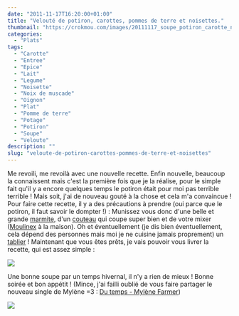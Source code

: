 ```yaml
---
date: "2011-11-17T16:20:00+01:00"
title: "Velouté de potiron, carottes, pommes de terre et noisettes."
thumbnail: "https://crokmou.com/images/20111117_soupe_potiron_carotte_noisette_1.jpg"
categories:
  - "Plats"
tags:
  - "Carotte"
  - "Entree"
  - "Epice"
  - "Lait"
  - "Legume"
  - "Noisette"
  - "Noix de muscade"
  - "Oignon"
  - "Plat"
  - "Pomme de terre"
  - "Potage"
  - "Potiron"
  - "Soupe"
  - "Veloute"
description: ""
slug: "veloute-de-potiron-carottes-pommes-de-terre-et-noisettes"
---
```


Me revoili, me revoilà avec une nouvelle recette. Enfin nouvelle, beaucoup la connaissent mais c'est la première fois que je la réalise, pour le simple fait qu'il y a encore quelques temps le potiron était pour moi pas terrible terrible ! Mais soit, j'ai de nouveau gouté à la chose et cela m'a convaincue ! Pour faire cette recette, il y a des précautions à prendre (oui parce que le potiron, il faut savoir le dompter !) : Munissez vous donc d'une belle et grande [marmite](http://www.rueducommerce.fr/m/pl/malid:15123302), d'un [couteau](http://www.rueducommerce.fr/m/pl/malid:12468606) qui coupe super bien et de votre mixer ([Moulinex](http://www.rueducommerce.fr/m/pl/malid:88589) à la maison). Oh et éventuellement (je dis bien éventuellement, cela dépend des personnes mais moi je ne cuisine jamais proprement) un [tablier](http://www.rueducommerce.fr/m/pl/malid:261) ! Maintenant que vous êtes prêts, je vais pouvoir vous livrer la recette, qui est assez simple :

[![](http://3.bp.blogspot.com/-v8Utsqrx5h0/TsUoWkX46OI/AAAAAAAABKc/JIyWJG1wQ64/s1600/Veloute%25CC%2581+potiron.jpg)](http://3.bp.blogspot.com/-v8Utsqrx5h0/TsUoWkX46OI/AAAAAAAABKc/JIyWJG1wQ64/s1600/Veloute%25CC%2581+potiron.jpg)

Une bonne soupe par un temps hivernal, il n'y a rien de mieux ! Bonne soirée et bon appétit ! (Mince, j'ai failli oublié de vous faire partager le nouveau single de Mylène =3 : [Du temps - Mylène Farmer](http://youtu.be/U3bD0AzR4sc))

[![](http://4.bp.blogspot.com/-2bLosyMFac4/TxhFg0sR2dI/AAAAAAAABec/Mzg1OnlXUmM/s1600/Signature+copie.jpg)](http://4.bp.blogspot.com/-2bLosyMFac4/TxhFg0sR2dI/AAAAAAAABec/Mzg1OnlXUmM/s1600/Signature+copie.jpg)